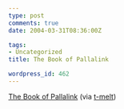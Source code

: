```yaml
---
type: post
comments: true
date: 2004-03-31T08:36:00Z

tags:
- Uncategorized
title: The Book of Pallalink

wordpress_id: 462
---
```


[The Book of Pallalink](http://www.pallalink.net/gallery/) (via [t-melt](http://www.t-melt.com))
